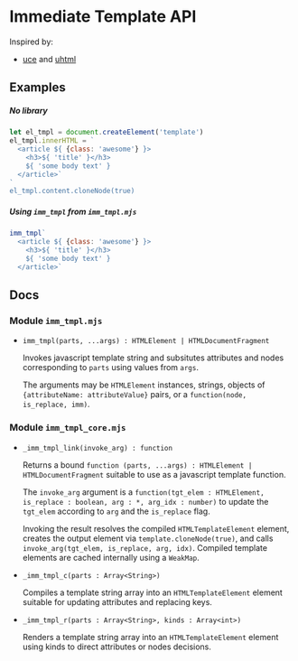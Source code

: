 # Immediate Template API

Inspired by:
- [uce](https://github.com/WebReflection/uce#readme)
  and [uhtml](https://github.com/WebReflection/uhtml#readme)


## Examples

##### No library

```javascript
let el_tmpl = document.createElement('template')
el_tmpl.innerHTML = `
  <article ${ {class: 'awesome'} }>
    <h3>${ 'title' }</h3>
    ${ 'some body text' }
  </article>`
`
el_tmpl.content.cloneNode(true)
```

##### Using `imm_tmpl` from `imm_tmpl.mjs`

```javascript
imm_tmpl`
  <article ${ {class: 'awesome'} }>
    <h3>${ 'title' }</h3>
    ${ 'some body text' }
  </article>`
```

## Docs

### Module `imm_tmpl.mjs`

- `imm_tmpl(parts, ...args) : HTMLElement | HTMLDocumentFragment`

  Invokes javascript template string and subsitutes attributes
  and nodes corresponding to `parts` using values from `args`.

  The arguments may be `HTMLElement` instances, strings,
  objects of `{attributeName: attributeValue}` pairs,
  or a `function(node, is_replace, imm)`.



### Module `imm_tmpl_core.mjs`

- `_imm_tmpl_link(invoke_arg) : function`

  Returns a bound `function (parts, ...args) : HTMLElement | HTMLDocumentFragment`
  suitable to use as a javascript template function.

  The `invoke_arg` argument is a `function(tgt_elem : HTMLElement, is_replace : boolean, arg : *, arg_idx : number)`
  to update the `tgt_elem` according to `arg` and the `is_replace` flag.

  Invoking the result resolves the compiled `HTMLTemplateElement` element,
  creates the output element via `template.cloneNode(true)`,
  and calls `invoke_arg(tgt_elem, is_replace, arg, idx)`.
  Compiled template elements are cached internally using a `WeakMap`.


- `_imm_tmpl_c(parts : Array<String>)`

  Compiles a template string array into an `HTMLTemplateElement` element
  suitable for updating attributes and replacing keys.


- `_imm_tmpl_r(parts : Array<String>, kinds : Array<int>)`

  Renders a template string array into an `HTMLTemplateElement` element
  using kinds to direct attributes or nodes decisions.

